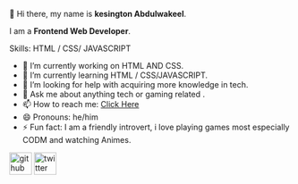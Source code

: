 👋 Hi there, my name is **kesington Abdulwakeel**.

I am a **Frontend Web Developer**.

Skills:  HTML / CSS/ JAVASCRIPT

- 🔭 I’m currently working on HTML AND CSS. 
- 🌱 I’m currently learning  HTML / CSS/JAVASCRIPT. 
- 🤔 I’m looking for help with acquiring more knowledge in tech. 
- 💬 Ask me about anything tech or gaming related . 
- 📫 How to reach me: <a href="abdulwakeelkesington@gmail.com" target="_blank">Click Here</a> 
- 😄 Pronouns: he/him 
- ⚡ Fun fact: I am a friendly introvert, i love playing games most especially CODM and watching Animes. 


[<img src='https://cdn.jsdelivr.net/npm/simple-icons@3.0.1/icons/github.svg' alt='github' height='40' background-color="red">](https://github.com/https://github.com/kesington18)  [<img src='https://cdn.jsdelivr.net/npm/simple-icons@3.0.1/icons/twitter.svg' alt='twitter' height='40'>](https://twitter.com/https://x.com/KesingtonA87172?t=29s1VwYjT5n9qQIlpbzadg&s=09)  



<!---
kesington18/kesington18 is a ✨ special ✨ repository because its `README.md` (this file) appears on your GitHub profile.
You can click the Preview link to take a look at your changes.
--->
